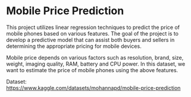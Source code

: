 # Mobile Price Prediction
This project utilizes linear regression techniques to predict the price of mobile phones based on various features. The goal of the project is to develop a predictive model that can assist both buyers and sellers in determining the appropriate pricing for mobile devices.

Mobile price depends on various factors such as resolution, brand, size, weight, imaging quality, RAM, battery and CPU power. In this dataset, we want to estimate the price of mobile phones using the above features.

Dataset:<br>
https://www.kaggle.com/datasets/mohannapd/mobile-price-prediction